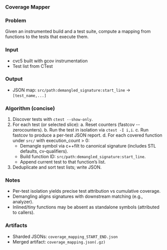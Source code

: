 ### Coverage Mapper

### Problem
Given an instrumented build and a test suite, compute a mapping from functions to the tests that execute them.

### Input
- cvc5 built with gcov instrumentation
- Test list from CTest

### Output
- JSON map: `src/path:demangled_signature:start_line` → `[test_name,...]`

### Algorithm (concise)
1. Discover tests with `ctest --show-only`.
2. For each test (or selected slice):
   a. Reset counters (fastcov --zerocounters).
   b. Run the test in isolation via `ctest -I i,i`.
   c. Run fastcov to produce a per-test JSON report.
   d. For each covered function under `src/` with execution_count > 0:
      - Demangle symbol via c++filt to canonical signature (includes STL defaults, cv-qualifiers).
      - Build function ID: `src/path:demangled_signature:start_line`.
      - Append current test to that function’s list.
3. Deduplicate and sort test lists; write JSON.

### Notes
- Per-test isolation yields precise test attribution vs cumulative coverage.
- Demangling aligns signatures with downstream matching (e.g., analyzer).
- Inlined/tiny functions may be absent as standalone symbols (attributed to callers).

### Artifacts
- Sharded JSONs: `coverage_mapping_START_END.json`
- Merged artifact: `coverage_mapping.json(.gz)`


